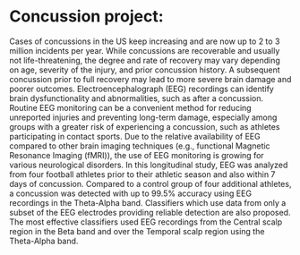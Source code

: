# Concussion project: 

Cases of concussions in the US keep increasing and are now up to 2 to 3 million incidents per year. While concussions are recoverable and usually not life-threatening, the degree and rate of recovery may vary depending on age, severity of the injury, and prior concussion history. A subsequent concussion prior to full recovery may lead to more severe brain damage and poorer outcomes. Electroencephalograph (EEG) recordings can identify brain dysfunctionality and abnormalities, such as after a concussion. Routine EEG monitoring can be a convenient method for reducing unreported injuries and preventing long-term damage, especially among groups with a greater risk of experiencing a concussion, such as athletes participating in contact sports. Due to the relative availability of EEG compared to other brain imaging techniques (e.g., functional Magnetic Resonance Imaging (fMRI)), the use of EEG monitoring is growing for various neurological disorders. In this longitudinal study, EEG was analyzed from four football athletes prior to their athletic season and also within 7 days of concussion. Compared to a control group of four additional athletes, a concussion was detected with up to 99.5% accuracy using EEG recordings in the Theta-Alpha band. Classifiers which use data from only a subset of the EEG electrodes providing reliable detection are also proposed. The most effective classifiers used EEG recordings from the Central scalp region in the Beta band and over the Temporal scalp region using the Theta-Alpha band.

